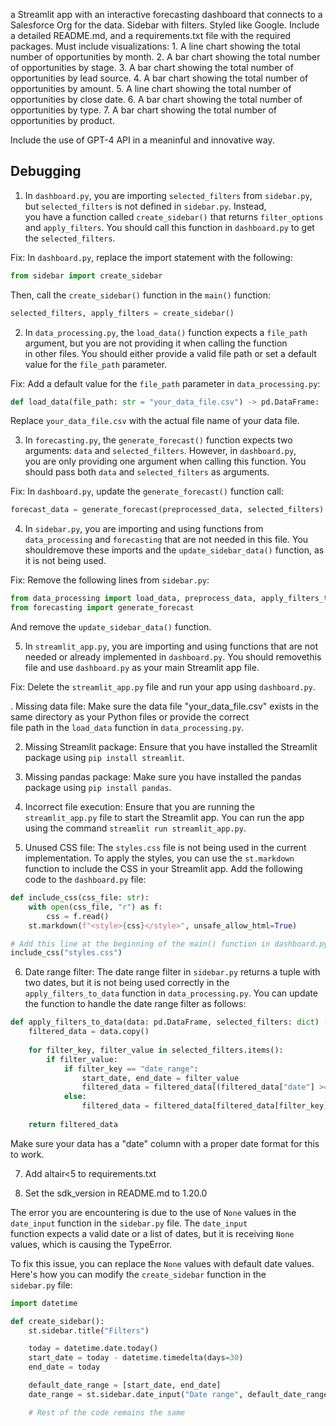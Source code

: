 a Streamlit app with an interactive forecasting dashboard that connects to a Salesforce Org for the data. Sidebar with filters. Styled like Google. Include a detailed README.md, and a requirements.txt file with the required packages. Must include visualizations: 1. A line chart showing the total number of opportunities by month. 2. A bar chart showing the total number of opportunities by stage. 3. A bar chart showing the total number of opportunities by lead source. 4. A bar chart showing the total number of opportunities by amount. 5. A line chart showing the total number of opportunities by close date. 6. A bar chart showing the total number of opportunities by type. 7. A bar chart showing the total number of opportunities by product.

Include the use of GPT-4 API in a meaninful and innovative way.

## Debugging

1. In `dashboard.py`, you are importing `selected_filters` from `sidebar.py`, but `selected_filters` is not defined in `sidebar.py`. Instead,  
you have a function called `create_sidebar()` that returns `filter_options` and `apply_filters`. You should call this function in 
`dashboard.py` to get the `selected_filters`.

Fix: In `dashboard.py`, replace the import statement with the following:

```python
from sidebar import create_sidebar
```

Then, call the `create_sidebar()` function in the `main()` function:

```python
selected_filters, apply_filters = create_sidebar()
```

2. In `data_processing.py`, the `load_data()` function expects a `file_path` argument, but you are not providing it when calling the function  
in other files. You should either provide a valid file path or set a default value for the `file_path` parameter.

Fix: Add a default value for the `file_path` parameter in `data_processing.py`:

```python
def load_data(file_path: str = "your_data_file.csv") -> pd.DataFrame:
```

Replace `your_data_file.csv` with the actual file name of your data file.

3. In `forecasting.py`, the `generate_forecast()` function expects two arguments: `data` and `selected_filters`. However, in `dashboard.py`,   
you are only providing one argument when calling this function. You should pass both `data` and `selected_filters` as arguments.

Fix: In `dashboard.py`, update the `generate_forecast()` function call:

```python
forecast_data = generate_forecast(preprocessed_data, selected_filters)
```

4. In `sidebar.py`, you are importing and using functions from `data_processing` and `forecasting` that are not needed in this file. You shouldremove these imports and the `update_sidebar_data()` function, as it is not being used.

Fix: Remove the following lines from `sidebar.py`:

```python
from data_processing import load_data, preprocess_data, apply_filters_to_data
from forecasting import generate_forecast
```

And remove the `update_sidebar_data()` function.

5. In `streamlit_app.py`, you are importing and using functions that are not needed or already implemented in `dashboard.py`. You should removethis file and use `dashboard.py` as your main Streamlit app file.

Fix: Delete the `streamlit_app.py` file and run your app using `dashboard.py`.

. Missing data file: Make sure the data file "your_data_file.csv" exists in the same directory as your Python files or provide the correct    
file path in the `load_data` function in `data_processing.py`.

2. Missing Streamlit package: Ensure that you have installed the Streamlit package using `pip install streamlit`.

3. Missing pandas package: Make sure you have installed the pandas package using `pip install pandas`.

4. Incorrect file execution: Ensure that you are running the `streamlit_app.py` file to start the Streamlit app. You can run the app using the 
command `streamlit run streamlit_app.py`.

5. Unused CSS file: The `styles.css` file is not being used in the current implementation. To apply the styles, you can use the `st.markdown`  
function to include the CSS in your Streamlit app. Add the following code to the `dashboard.py` file:

```python
def include_css(css_file: str):
    with open(css_file, "r") as f:
        css = f.read()
    st.markdown(f"<style>{css}</style>", unsafe_allow_html=True)

# Add this line at the beginning of the main() function in dashboard.py
include_css("styles.css")
```

6. Date range filter: The date range filter in `sidebar.py` returns a tuple with two dates, but it is not being used correctly in the 
`apply_filters_to_data` function in `data_processing.py`. You can update the function to handle the date range filter as follows:

```python
def apply_filters_to_data(data: pd.DataFrame, selected_filters: dict) -> pd.DataFrame:
    filtered_data = data.copy()
    
    for filter_key, filter_value in selected_filters.items():
        if filter_value:
            if filter_key == "date_range":
                start_date, end_date = filter_value
                filtered_data = filtered_data[(filtered_data["date"] >= start_date) & (filtered_data["date"] <= end_date)]
            else:
                filtered_data = filtered_data[filtered_data[filter_key] == filter_value]
    
    return filtered_data
```

Make sure your data has a "date" column with a proper date format for this to work.

7. Add altair<5 to requirements.txt

8. Set the sdk_version in README.md to 1.20.0

The error you are encountering is due to the use of `None` values in the `date_input` function in the `sidebar.py` file. The `date_input`      
function expects a valid date or a list of dates, but it is receiving `None` values, which is causing the TypeError.

To fix this issue, you can replace the `None` values with default date values. Here's how you can modify the `create_sidebar` function in the  
`sidebar.py` file:

```python
import datetime

def create_sidebar():
    st.sidebar.title("Filters")

    today = datetime.date.today()
    start_date = today - datetime.timedelta(days=30)
    end_date = today

    default_date_range = [start_date, end_date]
    date_range = st.sidebar.date_input("Date range", default_date_range)

    # Rest of the code remains the same